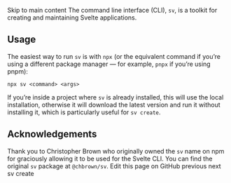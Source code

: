 Skip to main content
The command line interface (CLI), `sv`, is a toolkit for creating and maintaining Svelte applications.
## Usage
The easiest way to run `sv` is with `npx` (or the equivalent command if you’re using a different package manager — for example, `pnpx` if you’re using pnpm):
```
npx sv <command> <args>
```

If you’re inside a project where `sv` is already installed, this will use the local installation, otherwise it will download the latest version and run it without installing it, which is particularly useful for `sv create`.
## Acknowledgements
Thank you to Christopher Brown who originally owned the `sv` name on npm for graciously allowing it to be used for the Svelte CLI. You can find the original `sv` package at `@chbrown/sv`.
Edit this page on GitHub
previous next
sv create
